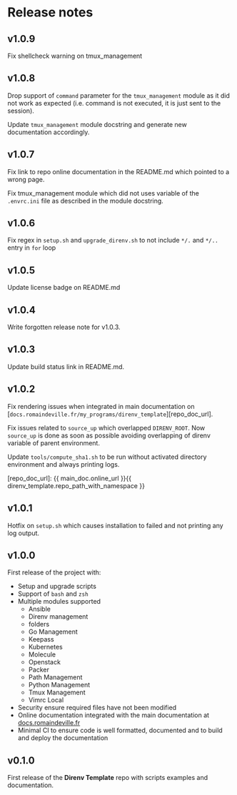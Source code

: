 # Release notes

## v1.0.9

Fix shellcheck warning on tmux_management

## v1.0.8

Drop support of `command` parameter for the `tmux_management` module as it did
not work as expected (i.e. command is not executed, it is just sent to the
session).

Update `tmux_management` module docstring and generate new documentation
accordingly.

## v1.0.7

Fix link to repo online documentation in the README.md which pointed to a wrong
page.

Fix tmux_management module which did not uses variable of the `.envrc.ini` file
as described in the module docstring.

## v1.0.6

Fix regex in `setup.sh` and `upgrade_direnv.sh` to not include `*/.` and `*/..`
entry in `for` loop

## v1.0.5

Update license badge on README.md

## v1.0.4

Write forgotten release note for v1.0.3.

## v1.0.3

Update build status link in README.md.

## v1.0.2

Fix rendering issues when integrated in main documentation on
[`docs.romaindeville.fr/my_programs/direnv_template`][repo_doc_url].

Fix issues related to `source_up` which overlapped `DIRENV_ROOT`. Now
`source_up` is done as soon as possible avoiding overlapping of direnv variable
of parent environment.

Update `tools/compute_sha1.sh` to be run without activated directory environment
and always printing logs.

[repo_doc_url]: {{ main_doc.online_url }}{{ direnv_template.repo_path_with_namespace }}

## v1.0.1

Hotfix on `setup.sh` which causes installation to failed and not printing any
log output.

## v1.0.0

First release of the project with:

  - Setup and upgrade scripts
  - Support of `bash` and `zsh`
  - Multiple modules supported
    - Ansible
    - Direnv management
    - folders
    - Go Management
    - Keepass
    - Kubernetes
    - Molecule
    - Openstack
    - Packer
    - Path Management
    - Python Management
    - Tmux Management
    - Vimrc Local
  - Security ensure required files have not been modified
  - Online documentation integrated with the main documentation at
   [docs.romaindeville.fr](https://docs.romaindeville.fr)
  - Minimal CI to ensure code is well formatted, documented and to build and
    deploy the documentation

## v0.1.0

First release of the **Direnv Template** repo with scripts examples and
documentation.
